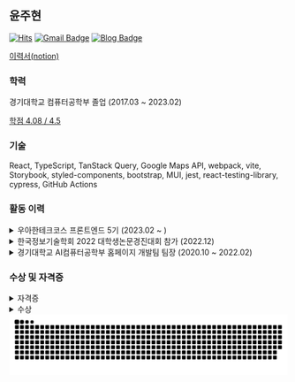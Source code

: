 ## 윤주현

[![Hits](https://hits.seeyoufarm.com/api/count/incr/badge.svg?url=https%3A%2F%2Fgithub.com%2Fgabrielyoon7&count_bg=%2379C83D&title_bg=%23555555&icon=&icon_color=%23E7E7E7&title=hits&edge_flat=false)](https://hits.seeyoufarm.com) [![Gmail Badge](https://img.shields.io/badge/Gmail-d14836?style=flat-square&logo=Gmail&logoColor=white&link=mailto:gabrielyoon7@gmail.com)](mailto:gabrielyoon7@gmail.com)
[![Blog Badge](http://img.shields.io/badge/Tistory-Blog-green?style=flat-square&link=https://leirbag.tistory.com/)](https://leirbag.tistory.com/)

[이력서(notion)](https://shared-sphere-0c9.notion.site/Frontend-Developer-3bdfb52fb0f64336b4100b5cfced75c0)

### 학력
경기대학교 컴퓨터공학부 졸업 (2017.03 ~ 2023.02)

[학점 4.08 / 4.5](./assets/grade.pdf)

### 기술

React, TypeScript, TanStack Query, Google Maps API, webpack, vite, Storybook, styled-components, bootstrap, MUI, jest, react-testing-library, cypress, GitHub Actions

### 활동 이력
<details>
    <summary>우아한테크코스 프론트엔드 5기 (2023.02 ~ )</summary>

- [우테코 활동 기록](https://github.com/gabrielyoon7/woowacourse-archive)
- 팀 프로젝트: 실시간 전기자동차 충전소 지도 및 사용 통계 조회 서비스
  - 개발 기간 : 2023.06 ~ 2023.10
  - [서비스 홈페이지](https://carffe.in/) (운영중)
  - [팀 기술블로그](https://car-ffeine.github.io/archive)
  - [GitHub Repository](https://github.com/woowacourse-teams/2023-car-ffeine)
  - `React`, `TypeScript`, `styled-components`, `TanStack Query`, `Google Maps API`
</details>

<details>
    <summary>한국정보기술학회 2022 대학생논문경진대회 참가 (2022.12)</summary>

- 전기차 충전소 조회 애플리케이션 (배포하지 않음)
  - 개발 기간 : 2022.06 ~ 2022.09
  - [Github Repository](https://github.com/KGU-DCS-LAB/myPlug)
  - `React Native` (`Expo`), `Redux`, `Native Base`, `Node.js`, `Express.js`, `MongoDB`, `mongoose.js`
</details>

<details>
    <summary>경기대학교 AI컴퓨터공학부 홈페이지 개발팀 팀장 (2020.10 ~ 2022.02)</summary>

- [학과 공식 홈페이지](http://cs.kyonggi.ac.kr/) (운영중)
  - Repository는 보안 문제로 인해 비공개입니다.
- 소프트웨어중심대학 SWAIG 프로젝트 (운영중단)
  - [GitHub Repository](https://github.com/gabrielyoon7/webp2021)
- `JSP`, `MySQL`/`MariaDB`, `DBUtils`, `Tomcat`, `jQuery`, `ajax`, `bootstrap`
- [GitHub Organization](https://github.com/KGU-CS-HOME)
</details>


### 수상 및 자격증 
<details>
    <summary>자격증</summary>

2022년 제1회 [정보처리기사](./assets/qnet.pdf) (2022.06)
</details>

<details>
    <summary>수상</summary>
    
- [한국정보기술학회 2022 추계종합학술대회 및 대학생논문경진대회](https://ki-it.or.kr/%EA%B3%B5%EC%A7%80%EC%82%AC%ED%95%AD/11591766)
  - 🏅은상 [실시간 전기자동차 충전소 사용 로그 수집 시스템](https://github.com/KGU-DCS-LAB/myPlug/blob/master/docs/pdf/%EC%8B%A4%EC%8B%9C%EA%B0%84%20%EC%A0%84%EA%B8%B0%EC%9E%90%EB%8F%99%EC%B0%A8%20%EC%B6%A9%EC%A0%84%EC%86%8C%20%EC%82%AC%EC%9A%A9%20%EB%A1%9C%EA%B7%B8%20%EC%88%98%EC%A7%91%20%EC%8B%9C%EC%8A%A4%ED%85%9C.pdf)
  - 🏅동상 [전기자동차 충전소 사용 통계 정보의 사용자 친화적 질의가 가능한 다능한 앱](https://github.com/KGU-DCS-LAB/myPlug/blob/master/docs/pdf/%EC%A0%84%EA%B8%B0%EC%9E%90%EB%8F%99%EC%B0%A8%20%EC%B6%A9%EC%A0%84%EC%86%8C%20%EC%82%AC%EC%9A%A9%20%ED%86%B5%EA%B3%84%20%EC%A0%95%EB%B3%B4%EC%9D%98%20%EC%82%AC%EC%9A%A9%EC%9E%90%20%EC%B9%9C%ED%99%94%EC%A0%81%20%EC%A7%88%EC%9D%98%EA%B0%80%20%EA%B0%80%EB%8A%A5%ED%95%9C%20%EB%8B%A4%EB%8A%A5%ED%95%9C%20%EC%95%B1.pdf)

- [2021년도 경기대학교 소프트웨어중심대학 공로상](./assets/tutor.png)
  - 교내 SW튜터링 활동 관련 (2020-2, 2021-1, 2021-2)
- [2021학년도 2학기 BARUN 문제해결 프로젝트 장려상](./assets/barun-2021-2.png)
  - 학과홈페이지 졸업요건진단시스템 기능 구현
- [2021학년도 1학기 BARUN 문제해결 프로젝트 우수상](./assets/barun-2021-1.png)
  - 학과홈페이지 사물함 신청 기능 구현
</details>



<picture>
  <source media="(prefers-color-scheme: dark)" srcset="https://raw.githubusercontent.com/gabrielyoon7/gabrielyoon7/output/github-contribution-grid-snake-dark.svg">
  <source media="(prefers-color-scheme: light)" srcset="https://raw.githubusercontent.com/gabrielyoon7/gabrielyoon7/output/github-contribution-grid-snake.svg">
  <img alt="github contribution grid snake animation" src="https://raw.githubusercontent.com/gabrielyoon7/gabrielyoon7/output/github-contribution-grid-snake.svg">
</picture>

